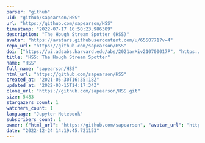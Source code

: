 ```yaml
---
parser: "github"
uid: "github/sapearson/HSS"
url: "https://github.com/sapearson/HSS"
timestamp: "2022-07-17 16:50:23.986389"
description: "The Hough Stream Spotter (HSS)"
avatar: "https://avatars.githubusercontent.com/u/6550771?v=4"
repo_url: "https://github.com/sapearson/HSS"
doi: ["https://ui.adsabs.harvard.edu/abs/2021arXiv210700017P", "https://ui.adsabs.harvard.edu/abs/2021ascl.soft09014P/abstract"]
title: "HSS: The Hough Stream Spotter"
name: "HSS"
full_name: "sapearson/HSS"
html_url: "https://github.com/sapearson/HSS"
created_at: "2021-05-30T16:35:18Z"
updated_at: "2022-03-15T14:17:34Z"
clone_url: "https://github.com/sapearson/HSS.git"
size: 5483
stargazers_count: 1
watchers_count: 1
language: "Jupyter Notebook"
subscribers_count: 1
owner: {"html_url": "https://github.com/sapearson", "avatar_url": "https://avatars.githubusercontent.com/u/6550771?v=4", "login": "sapearson", "type": "User"}
date: "2022-12-24 14:19:45.721153"
---
```

